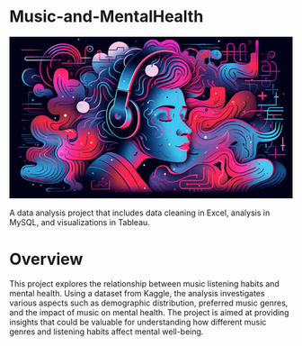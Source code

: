 # Music-and-MentalHealth
![Image](https://github.com/Palesa-commits/Music-and-MentalHealth/blob/main/86EECBC3-8BA4-4687-94BF-6A3D547AEF8B.jpeg)


A data analysis project that includes data cleaning in Excel, analysis in MySQL, and visualizations in Tableau.

# Overview

This project explores the relationship between music listening habits and mental health. Using a dataset from Kaggle, the analysis investigates various aspects such as demographic distribution, preferred music genres, and the impact of music on mental health. The project is aimed at providing insights that could be valuable for understanding how different music genres and listening habits affect mental well-being.